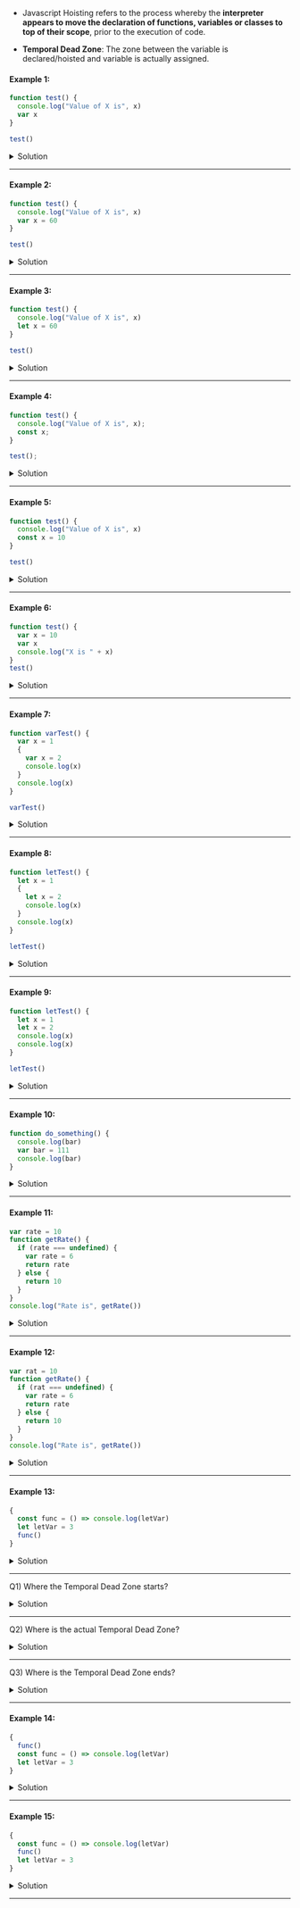 - Javascript Hoisting refers to the process whereby the <strong>interpreter appears to move the declaration of functions, variables or classes to top of their scope</strong>, prior to the execution of code.

- <strong>Temporal Dead Zone</strong>: The zone between the variable is declared/hoisted and variable is actually assigned.

#### Example 1:

```js
function test() {
  console.log("Value of X is", x)
  var x
}

test()
```

<details>
<summary>Solution</summary>

```js
// undefined
```

</details>

---

#### Example 2:

```js
function test() {
  console.log("Value of X is", x)
  var x = 60
}

test()
```

<details>
<summary>Solution</summary>

```js
// undefined

// Reason: Only variable declartion is moved to top and by default value is undefined
```

</details>

---

#### Example 3:

```js
function test() {
  console.log("Value of X is", x)
  let x = 60
}

test()
```

<details>
<summary>Solution</summary>

```js
// ReferenceError: Cannot access 'x' before initialization

// Reason: This goes into a state called Temporal Dead Zone
```

</details>

---

#### Example 4:

```js
function test() {
  console.log("Value of X is", x);
  const x;
}

test();
```

<details>
<summary>Solution</summary>

```js
// SyntaxError: Missing initializer in const declaration

// Reason: We cannot declare a const variable without initializing it.
```

</details>

---

#### Example 5:

```js
function test() {
  console.log("Value of X is", x)
  const x = 10
}

test()
```

<details>
<summary>Solution</summary>

```js
// ReferenceError: Cannot access 'x' before initialization.

// Reason: Temporal Dead Zone (Default value is not initialized)
```

</details>

---

#### Example 6:

```js
function test() {
  var x = 10
  var x
  console.log("X is " + x)
}
test()
```

<details>
<summary>Solution</summary>

```js
// 10
// Reason: second line of var x point to the old var x value that is stored in the memory and it prints the old value instead of undefined.
```

</details>

---

#### Example 7:

```js
function varTest() {
  var x = 1
  {
    var x = 2
    console.log(x)
  }
  console.log(x)
}

varTest()
```

<details>
<summary>Solution</summary>

```js
// 2 2
// Reason:

- variable created with var instance will be created only once and redeclaring is allowed inside the block.

- There is only one instance of variable x and as the last variable declaration points to value 2. It will print 2 twice.
```

</details>

---

#### Example 8:

```js
function letTest() {
  let x = 1
  {
    let x = 2
    console.log(x)
  }
  console.log(x)
}

letTest()
```

<details>
<summary>Solution</summary>

```js
// 2 1
// Reason:

- variable created with let instance will have lexical scope/block scope.

- A separate execution context gets created for a block and let x=2 will be destroyed post the end of the block end tag

- The second console.log prints 1 because due to scope chain concept.

```

</details>

---

#### Example 9:

```js
function letTest() {
  let x = 1
  let x = 2
  console.log(x)
  console.log(x)
}

letTest()
```

<details>
<summary>Solution</summary>

```js
// SyntaxError: Identifier 'x' is already been declared.
// Reason:

- variables declared with let cannot be re-declared but can be re-assigned.

```

</details>

---

#### Example 10:

```js
function do_something() {
  console.log(bar)
  var bar = 111
  console.log(bar)
}
```

<details>
<summary>Solution</summary>

```js
// undefined
// 111

Reason:

- var declarations are moved to top for var keyword and the default value is undefined.

- After var is assigned with the value, var will print with that assigned value (ex: 111)

```

</details>

---

#### Example 11:

```js
var rate = 10
function getRate() {
  if (rate === undefined) {
    var rate = 6
    return rate
  } else {
    return 10
  }
}
console.log("Rate is", getRate())
```

<details>
<summary>Solution</summary>

```js
// 6

Reason:

- as var rate=6 is inside the if block, var declaration will be moved to top (before if conditon) as per Hoisting and it holds undefined value

- var declarations are moved to top for var keyword and the default value is undefined and it satisfies the if condition and returns 6.

- When the global scope and local scope variable has same naming convention (local scope variable will be given priority)

- Above is the reason why rate=10 value not being considered here.
```

</details>

---

#### Example 12:

```js
var rat = 10
function getRate() {
  if (rat === undefined) {
    var rate = 6
    return rate
  } else {
    return 10
  }
}
console.log("Rate is", getRate())
```

<details>
<summary>Solution</summary>

```js
// 10

Reason:

- rat holds the value of 10 and it satisfies the else condition and returns 10.
```

</details>

---

#### Example 13:

```js
{
  const func = () => console.log(letVar)
  let letVar = 3
  func()
}
```

<details>
<summary>Solution</summary>

```js
// 3

Reason: Before the func() was invoked, the letVar was initialized

```

</details>

---

Q1) Where the Temporal Dead Zone starts?

<details>
<summary>Solution</summary>

#### It starts at the top of the block

<img width="394" alt="image" src="https://user-images.githubusercontent.com/42731246/212748085-e28a14d2-b8ce-4a24-af26-7c8c1cacadc9.png">

</details>

---

Q2) Where is the actual Temporal Dead Zone?

<details>
<summary>Solution</summary>

### Just before the value is got initialized

<img width="395" alt="image" src="https://user-images.githubusercontent.com/42731246/212748585-5faa8c87-5424-4736-9c0f-bff966c33c14.png">

</details>

---

Q3) Where is the Temporal Dead Zone ends?

<details>
<summary>Solution</summary>

### It ends when the value is initialize

<img width="395" alt="image" src="https://user-images.githubusercontent.com/42731246/212748338-7044604d-f876-4106-8732-c128854f5429.png">

</details>

---

#### Example 14:

```js
{
  func()
  const func = () => console.log(letVar)
  let letVar = 3
}
```

<details>
<summary>Solution</summary>

```js
// ReferenceError: Cannot access 'func' before initialization

Reason: function is declared with const keyword and also it is a arrow function whereas the arrow functions are not hoisted

```

</details>

---

#### Example 15:

```js
{
  const func = () => console.log(letVar)
  func()
  let letVar = 3
}
```

<details>
<summary>Solution</summary>

```js
// ReferenceError: Cannot access 'letVar' before initialization
```

</details>

---
